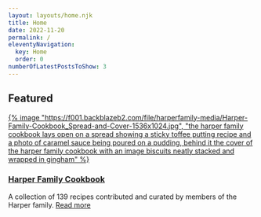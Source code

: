 ```yaml
---
layout: layouts/home.njk
title: Home
date: 2022-11-20
permalink: /
eleventyNavigation:
  key: Home
  order: 0
numberOfLatestPostsToShow: 3
---
```


## Featured

<div class="card-container">

<div class="card-child">

<div class="card-img">

[{% image "https://f001.backblazeb2.com/file/harperfamily-media/Harper-Family-Cookbook_Spread-and-Cover-1536x1024.jpg", "the harper family cookbook lays open on a spread showing a sticky toffee putting recipe and a photo of caramel sauce being poured on a pudding, behind it the cover of the harper family cookbook with an image biscuits neatly stacked and wrapped in gingham" %}](https://f001.backblazeb2.com/file/harperfamily-media/Harper-Family-Cookbook_Spread-and-Cover.jpg)

</div>

<div class="card-content">

### [Harper Family Cookbook](/posts/harper-family-cookbook/)

A collection of 139 recipes contributed and curated by members of the Harper family. [Read more](/posts/harper-family-cookbook/)

</div>

</div>
</div>
